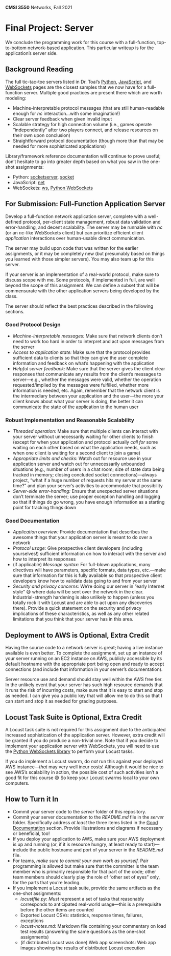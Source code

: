 **CMSI 3550** Networks, Fall 2021

# Final Project: Server
We conclude the programming work for this course with a full-function, top-to-bottom network-based application. This particular writeup is for the application’s server side.

## Background Reading
The full tic-tac-toe servers listed in Dr. Toal’s [Python](https://cs.lmu.edu/~ray/notes/pythonnetexamples#tictactoe), [JavaScript](https://cs.lmu.edu/~ray/notes/jsnetexamples#tictactoe), and [WebSockets](https://cs.lmu.edu/~ray/notes/websockets/) pages are the closest samples that we now have for a full-function server. Multiple good practices are present there which are worth modeling:
* Machine-interpretable protocol messages (that are still human-readable enough for _nc_ interaction…with some imagination!)
* Clear server feedback when given invalid input
* Scalable strategy for high connection volume (i.e., games operate “independently” after two players connect, and release resources on their own upon conclusion)
* Straightforward protocol documentation (though more than that may be needed for more sophisticated applications)

Library/framework reference documentation will continue to prove useful; don’t hesitate to go into greater depth based on what you saw in the one-shot assignments:
* Python: [socketserver](https://docs.python.org/3/library/socketserver.html), [socket](https://docs.python.org/3/library/socket.html)
* JavaScript: [net](https://nodejs.org/api/net.html)
* WebSockets: [ws](https://github.com/websockets/ws), [Python WebSockets](https://websockets.readthedocs.io/)

## For Submission: Full-Function Application Server
Develop a full-function network application server, complete with a well-defined protocol, per-client state management, robust data validation and error-handling, and decent scalability. The server may be runnable with _nc_ (or an _nc_-like WebSockets client) but can prioritize efficient client _application_ interactions over human-usable direct communication.

The server may build upon code that was written for the earlier assignments, or it may be completely new (but presumably based on things you learned with those simpler servers). You may also team up for this server.

If your server is an implementation of a real-world protocol, make sure to discuss scope with me. Some protocols, if implemented in full, are well beyond the scope of this assignment. We can define a subset that will be commensurate with the other application servers being developed by the class.

The server should reflect the best practices described in the following sections.

### Good Protocol Design
* _Machine-interpretable messages:_ Make sure that network clients don’t need to work too hard in order to interpret and act upon messages from the server
* _Access to application state:_ Make sure that the protocol provides sufficient data to clients so that they can give the user complete information and feedback on what’s happening with the application
* _Helpful server feedback:_ Make sure that the server gives the client clear responses that communicate any results from the client’s messages to server—e.g., whether the messages were valid, whether the operation requested/implied by the messages were fulfilled, whether more information is needed, etc. Again, remember that the network client is the intermediary between your application and the user—the more your client knows about what your server is doing, the better it can communicate the state of the application to the human user

### Robust Implementation and Reasonable Scalability
* _Threaded operation:_ Make sure that multiple clients can interact with your server without unnecessarily waiting for other clients to finish (except for when your application and protocol actually _call for_ some waiting on each other based on what the application needs, such as when one client is waiting for a second client to join a game)
* _Appropriate limits and checks:_ Watch out for resource use in your application server and watch out for unnecessarily unbounded situations (e.g., number of users in a chat room; size of state data being tracked in memory; closing concluded socket connections)—always project, “what if a huge number of requests hits my server at the same time?” and plan your server’s activities to accommodate that possibility
* _Server-side error-handling:_ Ensure that unexpected server situations don’t terminate the server; use proper exception handling and logging so that if things do go wrong, you have enough information as a starting point for tracking things down

### Good Documentation
* _Application overview:_ Provide documentation that describes the awesome things that your application server is meant to do over a network
* _Protocol usage:_ Give prospective client developers (including yourselves!) sufficient information on how to interact with the server and how to interpret its responses
* (if applicable) _Message syntax:_ For full-blown applications, many directives will have parameters, specific formats, data types, etc.—make sure that information for this is fully available so that prospective client developers know how to validate data going to and from your server
* _Security and privacy concerns:_ We’re doing our server in “early Internet style” 😅 where data will be sent over the network in the clear. Industrial-strength hardening is also unlikely to happen (unless you totally rock it with Locust and are able to act upon any discoveries there). Provide a quick statement on the security and privacy implications of these characteristics, as well as any other related limitations that you think that your server has in this area.

## Deployment to AWS is Optional, Extra Credit
Having the source code to a network server is great; having a live instance available is even better. To complete the assignment, set up an instance of your server running on an EC2 instance on AWS, publicly accessible by its default hostname with the appropriate port being open and ready to accept connections (and include that information in your server’s documentation).

Server resource use and demand should stay well within the AWS free tier. In the unlikely event that your server has such high resource demands that it runs the risk of incurring costs, make sure that it is easy to start and stop as needed. I can give you a public key that will allow me to do this so that I can start and stop it as needed for grading purposes.

## Locust Task Suite is Optional, Extra Credit
A Locust task suite is not required for this assignment due to the anticipated increased sophistication of the application server. However, extra credit will be granted if you do produce a non-trivial one. Note that if you decide to implement your application server with WebSockets, you will need to use the [Python WebSockets library](https://websockets.readthedocs.io) to perform your Locust tasks.

If you do implement a Locust swarm, do _not_ run this against your deployed AWS instance—_that_ may very well incur costs! Although it would be nice to see AWS’s scalability in action, the possible cost of such activities isn’t a good fit for this course 😅 So keep your Locust swarms local to your own computers.

## How to Turn it In
* Commit your server code to the _server_ folder of this repository.
* Commit your server documentation to the _README.md_ file in the _server_ folder. Specifically address _at least_ the three items listed in the [Good Documentation](#good-documentation) section. Provide illustrations and diagrams if necessary or beneficial, too!
* If you deploy your application to AWS, make sure your AWS deployment is up and running (or, if it is resource hungry, at least ready to start)—include the public hostname and port of your server in the _README.md_ file.
* For teams, _make sure to commit your own work as yourself._ Pair programming is allowed but make sure that the committer is the team member who is primarily responsible for that part of the code; other team members should clearly play the role of “other set of eyes” only, for the parts that you’re leading.
* If you implement a Locust task suite, provide the same artifacts as the one-shot assignments:
    * _locustfile.py_: _Must_ represent a set of tasks that reasonably corresponds to anticipated real-world usage—this is a prerequisite before the other items are counted
    * Exported Locust CSVs: statistics, response times, failures, exceptions
    * _locust-notes.md_: Markdown file containing your commentary on load test results (answering the same questions as the one-shot assignments)
    * (if distributed Locust was done) Web app screenshots: Web app images showing the results of distributed Locust execution
